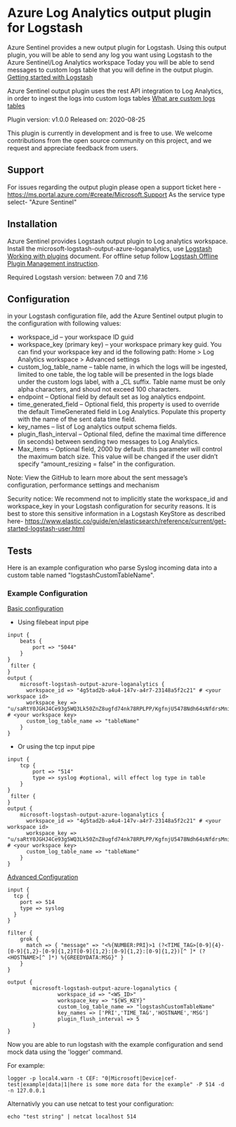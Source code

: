# Azure Log Analytics output plugin for Logstash 

Azure Sentinel provides a new output plugin for Logstash. Using this output plugin, you will be able to send any log you want using Logstash to the Azure Sentinel/Log Analytics workspace
Today you will be able to send messages to custom logs table that you will define in the output plugin. 
[Getting started with Logstash](<https://www.elastic.co/guide/en/logstash/current/getting-started-with-logstash.html>) 

Azure Sentinel output plugin uses the rest API integration to Log Analytics, in order to ingest the logs into custom logs tables [What are custom logs tables](<https://docs.microsoft.com/azure/azure-monitor/platform/data-sources-custom-logs>)

Plugin version: v1.0.0 
Released on: 2020-08-25 

This plugin is currently in development and is free to use. We welcome contributions from the open source community on this project, and we request and appreciate feedback from users.

## Support

For issues regarding the output plugin please open a support ticket here - https://ms.portal.azure.com/#create/Microsoft.Support
As the service type select- "Azure Sentinel"

## Installation

Azure Sentinel provides Logstash output plugin to Log analytics workspace. 
Install the microsoft-logstash-output-azure-loganalytics, use [Logstash Working with plugins](<https://www.elastic.co/guide/en/logstash/current/working-with-plugins.html>) document. 
For offline setup follow [Logstash Offline Plugin Management instruction](<https://www.elastic.co/guide/en/logstash/current/offline-plugins.html>). 

Required Logstash version: between 7.0 and 7.16

## Configuration

in your Logstash configuration file, add the Azure Sentinel output plugin to the configuration with following values: 
- workspace_id – your workspace ID guid 
- workspace_key (primary key) – your workspace primary key guid. You can find your workspace key and id the following path: Home > Log Analytics workspace > Advanced settings
- custom_log_table_name – table name, in which the logs will be ingested, limited to one table, the log table will be presented in the logs blade under the custom logs label, with a _CL suffix. 
	Table name must be only alpha characters, and shoud not exceed 100 characters.
- endpoint – Optional field by default set as log analytics endpoint.  
- time_generated_field – Optional field, this property is used to override the default TimeGenerated field in Log Analytics. Populate this property with the name of the sent data time field. 
- key_names – list of Log analytics output schema fields. 
- plugin_flash_interval – Optional filed, define the maximal time difference (in seconds) between sending two messages to Log Analytics. 
- Max_items – Optional field, 2000 by default. this parameter will control the maximum batch size. This value will be changed if the user didn’t specify “amount_resizing = false” in the configuration. 

Note: View the GitHub to learn more about the sent message’s configuration, performance settings and mechanism

Security notice: We recommend not to implicitly state the workspace_id and workspace_key in your Logstash configuration for security reasons.
                 It is best to store this sensitive information in a Logstash KeyStore as described here- https://www.elastic.co/guide/en/elasticsearch/reference/current/get-started-logstash-user.html

## Tests

Here is an example configuration who parse Syslog incoming data into a custom table named "logstashCustomTableName".

### Example Configuration

<u>Basic configuration</u>

- Using filebeat input pipe

```
input {
    beats {
        port => "5044"
    }
}
 filter {
}
output {
    microsoft-logstash-output-azure-loganalytics {
      workspace_id => "4g5tad2b-a4u4-147v-a4r7-23148a5f2c21" # <your workspace id>
      workspace_key => "u/saRtY0JGHJ4Ce93g5WQ3Lk50ZnZ8ugfd74nk78RPLPP/KgfnjU5478Ndh64sNfdrsMni975HJP6lp==" # <your workspace key>
      custom_log_table_name => "tableName"
    }
}
```
- Or using the tcp input pipe

```
input {
    tcp {
        port => "514"
        type => syslog #optional, will effect log type in table
    }
}
 filter {
}
output {
    microsoft-logstash-output-azure-loganalytics {
      workspace_id => "4g5tad2b-a4u4-147v-a4r7-23148a5f2c21" # <your workspace id>
      workspace_key => "u/saRtY0JGHJ4Ce93g5WQ3Lk50ZnZ8ugfd74nk78RPLPP/KgfnjU5478Ndh64sNfdrsMni975HJP6lp==" # <your workspace key>
      custom_log_table_name => "tableName"
    }
}
```

<u>Advanced Configuration</u>
```
input {
  tcp {
    port => 514
    type => syslog
  }
}

filter {
    grok {
      match => { "message" => "<%{NUMBER:PRI}>1 (?<TIME_TAG>[0-9]{4}-[0-9]{1,2}-[0-9]{1,2}T[0-9]{1,2}:[0-9]{1,2}:[0-9]{1,2})[^ ]* (?<HOSTNAME>[^ ]*) %{GREEDYDATA:MSG}" }
    }
}

output {
        microsoft-logstash-output-azure-loganalytics {
                workspace_id => "<WS_ID>"
                workspace_key => "${WS_KEY}"
                custom_log_table_name => "logstashCustomTableName"
                key_names => ['PRI','TIME_TAG','HOSTNAME','MSG']
                plugin_flush_interval => 5
        }
}
```

Now you are able to run logstash with the example configuration and send mock data using the 'logger' command.

For example: 
```
logger -p local4.warn -t CEF: "0|Microsoft|Device|cef-test|example|data|1|here is some more data for the example" -P 514 -d -n 127.0.0.1

```

Alternativly you can use netcat to test your configuration:

```
echo "test string" | netcat localhost 514
```
